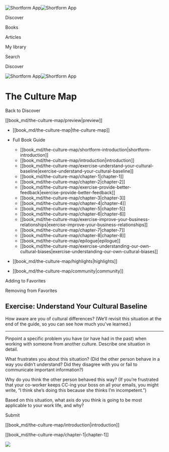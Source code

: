 ![Shortform App](/img/logo.36a2399e.svg)![Shortform App](/img/logo-dark.70c1b072.svg)

Discover

Books

Articles

My library

Search

Discover

![Shortform App](/img/logo.36a2399e.svg)![Shortform App](/img/logo-dark.70c1b072.svg)

# The Culture Map

Back to Discover

[[book_md/the-culture-map/preview|preview]]

  * [[book_md/the-culture-map|the-culture-map]]
  * Full Book Guide

    * [[book_md/the-culture-map/shortform-introduction|shortform-introduction]]
    * [[book_md/the-culture-map/introduction|introduction]]
    * [[book_md/the-culture-map/exercise-understand-your-cultural-baseline|exercise-understand-your-cultural-baseline]]
    * [[book_md/the-culture-map/chapter-1|chapter-1]]
    * [[book_md/the-culture-map/chapter-2|chapter-2]]
    * [[book_md/the-culture-map/exercise-provide-better-feedback|exercise-provide-better-feedback]]
    * [[book_md/the-culture-map/chapter-3|chapter-3]]
    * [[book_md/the-culture-map/chapter-4|chapter-4]]
    * [[book_md/the-culture-map/chapter-5|chapter-5]]
    * [[book_md/the-culture-map/chapter-6|chapter-6]]
    * [[book_md/the-culture-map/exercise-improve-your-business-relationships|exercise-improve-your-business-relationships]]
    * [[book_md/the-culture-map/chapter-7|chapter-7]]
    * [[book_md/the-culture-map/chapter-8|chapter-8]]
    * [[book_md/the-culture-map/epilogue|epilogue]]
    * [[book_md/the-culture-map/exercise-understanding-our-own-cultural-biases|exercise-understanding-our-own-cultural-biases]]
  * [[book_md/the-culture-map/highlights|highlights]]
  * [[book_md/the-culture-map/community|community]]



Adding to Favorites 

Removing from Favorites 

## Exercise: Understand Your Cultural Baseline

How aware are you of cultural differences? (We’ll revisit this situation at the end of the guide, so you can see how much you've learned.)

* * *

Pinpoint a specific problem you have (or have had in the past) when working with someone from another culture. Describe one situation in detail.

What frustrates you about this situation? (Did the other person behave in a way you didn’t understand? Did they disagree with you or fail to communicate important information?)

Why do you think the other person behaved this way? (If you’re frustrated that your co-worker keeps CC-ing your boss on all your emails, you might write, “I think she’s doing this because she thinks I’m incompetent.”)

Based on this situation, what axis do you think is going to be most applicable to your work life, and why?

Submit 

[[book_md/the-culture-map/introduction|introduction]]

[[book_md/the-culture-map/chapter-1|chapter-1]]

![](https://bat.bing.com/action/0?ti=56018282&Ver=2&mid=e7ebe2ae-3603-47b1-906c-4f992905e8d2&sid=1711133063fa11eebdec89a8b8ae3bbc&vid=171147a063fa11eea7440fcfeb230d96&vids=0&msclkid=N&pi=0&lg=en-US&sw=800&sh=600&sc=24&nwd=1&tl=Shortform%20%7C%20Book&p=https%3A%2F%2Fwww.shortform.com%2Fapp%2Fbook%2Fthe-culture-map%2Fexercise-understand-your-cultural-baseline&r=&lt=404&evt=pageLoad&sv=1&rn=356000)
